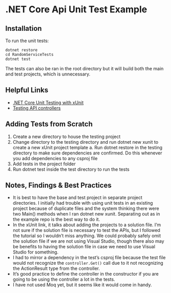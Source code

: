 # .NET Core Api Unit Test Example
## Installation
To run the unit tests:
```
dotnet restore
cd RandomServiceTests
dotnet test
```
The tests can also be ran in the root directory but it will build both the main and test projects, which is unnecessary.

## Helpful Links
- [.NET Core Unit Testing with xUnit](https://docs.microsoft.com/en-us/dotnet/core/testing/unit-testing-with-dotnet-test)
- [Testing API controllers](https://docs.microsoft.com/en-us/aspnet/core/mvc/controllers/testing?view=aspnetcore-2.1)

## Adding Tests from Scratch
1. Create a new directory to house the testing project
2. Change directory to the testing directory and run dotnet new xunit to create a new xUnit project template
    a. Run dotnet restore in the testing directory to make sure dependencies are confirmed. Do this whenever you add dependencies to any csproj file
3. Add tests in the project folder
4. Run dotnet test inside the test directory to run the tests

## Notes, Findings & Best Practices
- It is best to have the base and test project in separate project directories. I initially had trouble with using unit tests in an existing project because of duplicate files and the system thinking there were two Main() methods when I ran dotnet new xunit. Separating out as in the example repo is the best way to do it.
- In the xUnit link, it talks about adding the projects to a solution file. I’m not sure if the solution file is necessary to test the APIs, but I followed the tutorial so I wouldn’t miss anything. We could probably safely omit the solution file if we are not using Visual Studio, though there also may be benefits to having the solution file in case we need to use Visual Studio for something.
- I had to mirror a dependency in the test’s csproj file because the test file would not recognize the `controller.Get()` call due to it not recognizing the ActionResult type from the controller.
- It’s good practice to define the controller in the constructor if you are going to be using the controller a lot in the tests.
- I have not used Moq yet, but it seems like it would come in handy.
